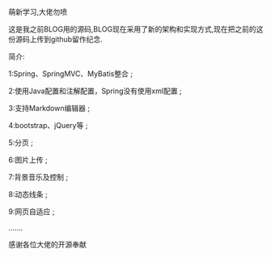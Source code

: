 萌新学习,大佬勿喷

这是我之前BLOG用的源码,BLOG现在采用了新的架构和实现方式,现在把之前的这份源码上传到github留作纪念. 

简介:

1:Spring、SpringMVC、MyBatis整合 ; 

2:使用Java配置和注解配置，Spring没有使用xml配置 ; 

3:支持Markdown编辑器 ; 

4:bootstrap、jQuery等 ; 

5:分页 ; 

6:图片上传 ; 

7:背景音乐及控制 ; 

8:动态线条 ; 

9:网页自适应 ; 

....... 

感谢各位大佬的开源奉献
